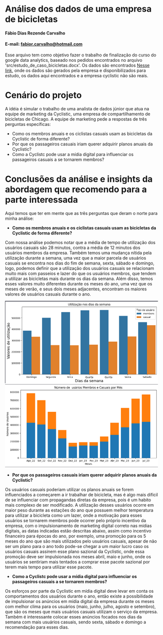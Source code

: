# Análise dos dados de uma empresa de bicicletas
#### Fábio Dias Rezende Carvalho
#### E-mail: fabior.carvalho@hotmail.com

Esse arquivo tem como objetivo fazer o trabalho de finalização do curso do google data analytics, baseado nos pedidos encontrados no arquivo 'src/estudo_de_caso_bicicletas.docx'. Os dados são encontrados [Nesse link](https://divvy-tripdata.s3.amazonaws.com/index.html), onde os dados são gerados pela empresa e disponibilizados para estudo, os dados aqui encontrados e a empresa cyclistic não são reais. 

# Cenário do projeto

A idéia é simular o trabalho de uma analista de dados júnior que atua na equipe de marketing da Cyclistic, uma empresa de compartilhamento de bicicletas de Chicago.
A equipe de marketing pede a respostas de três perguntas específicas:

* Como os membros anuais e os ciclistas casuais usam as bicicletas da Cyclistic de forma diferente?
* Por que os passageiros casuais iriam querer adquirir planos anuais da Cyclistic?
* Como a Cyclistc pode usar a mídia digital para influenciar os passageiros casuais a se tornarem membros?

# Conclusões da análise e insights da abordagem que recomendo para a parte interessada

Aqui temos que ter em mente que as três perguntas que deram o norte para minha análise:

* **Como os membros anuais e os ciclistas casuais usam as bicicletas da Cyclistic de forma diferente?**

Com nossa análise podemos notar que a média de tempo de utilização dos usuários casuais são 28 minutos, contra a média de 12 minutos dos usuários membros da empresa. Também temos uma mudança nítida pela utilização durante a semana, uma vez que a maior parcela de usuários casuais se encontra nos dias do fim de semana, sexta, sábado e domingo, logo, podemos definir que a utilização dos usuários casuais se relacionam muito mais com passeios e lazer do que os usuários membros, que tendem a utilizar as bicicletas mais durante os dias da semana. Além disso, temos esses valores muito diferentes durante os meses do ano, uma vez que os meses de verão, e seus dois meses adjacentes, encontram os maiores valores de usuários casuais durante o ano.

![utilizacao_dia_semana](src/utilizacao_dias_da_semana.png)
![usuario_mes](src/usuario_mes.png)

* **Por que os passageiros casuais iriam querer adquirir planos anuais da Cyclistic?**

Os usuários casuais poderiam utilizar os planos anuais se forem influenciados a começarem a ir trabalhar de bicicleta, mas é algo mais dificil de se influenciar com propagandas diretas da empresa, pois é um habito mais complexo de ser modificado. A utilização desses usuários ocorre em maior peso durante as estações do ano que possuem melhor temperatura para utilizar a bicicleta como um lazer, onde a motivação para  esses usuários se tornarem membros pode ocorrer pelo próprio incentivo da empresa, com o impulsionamento de marketing digital correto nas mídias digitais, as datas indicadas estão descritas abaixo, assim como incentivo financeiro para épocas do ano, por exemplo, uma promoção para os 5 meses do ano que são mais utilizados pelo usuários casuais, apesar de não ser um plano para o ano todo pode-se chegar a um maior lucro caso os usuários casuais assinem esse plano sazional da Cyclistic, onde essa promoção deve ser impulsionada nos meses abril, maio e junho, onde os usuários se sentiriam mais tentados a comprar esse pacote sazional por terem mais tempo para utilizar esse pacote.

* **Como a Cyclistc pode usar a mídia digital para influenciar os passageiros casuais a se tornarem membros?**

Os esforços por parte da Cyclistic em mídia digital deve levar em conta os comportamentos dos usuários durante o ano, então existe a possibilidade de impulsionar os anúncios em mídia digital da empresa durante os meses com melhor clima para os usuários (maio, junho, julho, agosto e setembro), que são os meses que mais usuários casuais utilizam o serviço da empresa. Também é interessante colocar esses anúncios focados nos dias da semana com mais usuários casuais, sendo sexta, sábado e domingo a recomendação para esses dias.